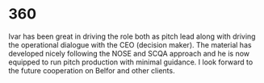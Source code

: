 # 360
Ivar has been great in driving the role both as pitch lead along with driving the operational dialogue with the CEO (decision maker). The material has developed nicely following the NOSE and SCQA approach and he is now equipped to run pitch production with minimal guidance. I look forward to the future cooperation on Belfor and other clients.
